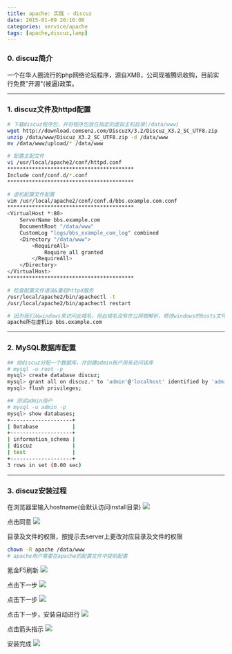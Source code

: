 ```yaml
---
title: apache: 实践 - discuz
date: 2015-01-09 20:16:00
categories: service/apache
tags: [apache,discuz,lamp]
---
```


### 0. discuz简介
一个在华人圈流行的php网络论坛程序，源自XMB，公司现被腾讯收购，目前实行免费"开源"(被逼)政策。

---

### 1. discuz文件及httpd配置
``` bash
# 下载discuz程序包，并将程序包放在指定的虚拟主机目录(/data/www)
wget http://download.comsenz.com/DiscuzX/3.2/Discuz_X3.2_SC_UTF8.zip
unzip /data/www/Discuz_X3.2_SC_UTF8.zip -d /data/www
mv /data/www/upload/* /data/www

# 配置主配文件
vi /usr/local/apache2/conf/httpd.conf
*****************************************
Include conf/conf.d/*.conf
*****************************************

# 虚机配置文件配置
vim /usr/local/apache2/conf/conf.d/bbs.example.com.conf
*****************************************
<VirtualHost *:80>
    ServerName bbs.example.com
    DocumentRoot "/data/www"
    CustomLog "logs/bbs_example_com_log" combined
    <Directory "/data/www">
        <RequireAll>
            Require all granted
        </RequireAll>
    </Directory>
</VirtualHost>
*****************************************

# 检查配置文件语法&重启httpd服务
/usr/local/apache2/bin/apachectl -t
/usr/local/apache2/bin/apachectl restart

# 因为我们从windows来访问此域名，但此域名没有在公网做解析，修改windows的hosts文件手工解析
apache所在虚机ip bbs.example.com
```

---

### 2. MySQL数据库配置
``` bash
## 给discuz分配一个数据库，并创建admin账户用来访问该库
# mysql -u root -p
mysql> create database discuz;
mysql> grant all on discuz.* to 'admin'@'localhost' identified by 'admin';
mysql> flush privileges;

## 测试admin用户
# mysql -u admin -p
mysql> show databases;
+--------------------+
| Database           |
+--------------------+
| information_schema |
| discuz             |
| test               |
+--------------------+
3 rows in set (0.00 sec)
```

---

### 3. discuz安装过程
在浏览器里输入hostname(会默认访问install目录)
![](/static/images/docs/linux/basiclinux-basic-22.8-01.png)

点击同意
![](/static/images/docs/linux/basiclinux-basic-22.8-02.png)

目录及文件的权限，按提示去server上更改对应目录及文件的权限

``` bash
chown -R apache /data/www
# apache用户需要在apache的配置文件中提前配置
```

氪金F5刷新
![](/static/images/docs/linux/basiclinux-basic-22.8-03.png)

点击下一步
![](/static/images/docs/linux/basiclinux-basic-22.8-04.png)

点击下一步
![](/static/images/docs/linux/basiclinux-basic-22.8-05.png)

点击下一步，安装自动进行
![](/static/images/docs/linux/basiclinux-basic-22.8-06.png)

点击箭头指示
![](/static/images/docs/linux/basiclinux-basic-22.8-07.png)

安装完成
![](/static/images/docs/linux/basiclinux-basic-22.8-08.png)
